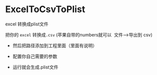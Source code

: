 # ExcelToCsvToPlist


excel 转换成plist文件



把你的 `excel` 转换成`.csv` (苹果自带的numbers就可以  文件-->导出到 csv)


+ 然后把路径添加到工程里面（里面有说明）


+ 配置你自己需要的参数



+ 运行就会生成.plist文件



